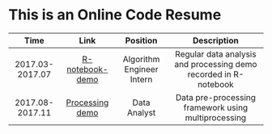 # This is an Online Code Resume



Time | Link | Position | Description
:------:|:-:|:-:|:-:
2017.03-2017.07|[R-notebook-demo](https://rawgit.com/sysu-zjw/MyResume/master/intern1/R-notebook-demo.html)| Algorithm Engineer Intern |Regular data analysis and processing demo recorded in R-notebook
2017.08-2017.11|[Processing demo](https://github.com/sysu-zjw/MyResume/tree/master/employment1)|Data Analyst| Data pre-processing framework using multiprocessing

